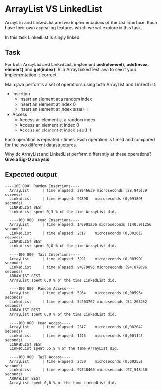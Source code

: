 # ArrayList VS LinkedList

ArrayList and LinkedList are two implementations of the List interface. 
Each have their own appealing features which we will explore in this task.

In this task LinkedList is singly linked.

## Task
For both ArrayList and LinkedList, implement **add(element)**, **add(index, element)** and **get(index)**.
Run ArrayLinkedTest.java to see if your implementation is correct.

Main.java performs a set of operations using both ArrayList and LinkedList:
  * Insertion
    - Insert an element at a random index
    - Insert an element at index 0
    - Insert an element at index size()-1
  * Access
    - Access an element at a random index
    - Access an element at index 0
    - Access an element at index size()-1

Each operation is repeated ``n`` times. Each operation is timed and compared for the two different datastructures.

Why do ArrayList and LinkedList perform differently at these operations? **Give a Big-O analysis**.

## Expected output
```
----100 000  Random Insertions----
  ArrayList      | time elapsed: 28946639 microseconds (28,946639 seconds)
  LinkedList     | time elapsed: 91898   microseconds (0,091898 seconds)
  LINKEDLIST BEST
  LinkedList spent 0,3 % of the time ArrayList did.

  ----100 000  Head Insertions----
  ArrayList      | time elapsed: 140901256 microseconds (140,901256 seconds)
  LinkedList     | time elapsed: 2617    microseconds (0,002617 seconds)
  LINKEDLIST BEST
  LinkedList spent 0,0 % of the time ArrayList did.

  ----100 000  Tail Insertions----
  ArrayList      | time elapsed: 3991    microseconds (0,003991 seconds)
  LinkedList     | time elapsed: 94879096 microseconds (94,879096 seconds)
  ARRAYLIST BEST
  ArrayList spent 0,0 % of the time LinkedList did.

  ----100 000  Random Access----
  ArrayList      | time elapsed: 5964    microseconds (0,005964 seconds)
  LinkedList     | time elapsed: 54203762 microseconds (54,203762 seconds)
  ARRAYLIST BEST
  ArrayList spent 0,0 % of the time LinkedList did.

  ----100 000  Head Access----
  ArrayList      | time elapsed: 2047    microseconds (0,002047 seconds)
  LinkedList     | time elapsed: 1145    microseconds (0,001145 seconds)
  LINKEDLIST BEST
  LinkedList spent 55,9 % of the time ArrayList did.

  ----100 000  Tail Access----
  ArrayList      | time elapsed: 2550    microseconds (0,002550 seconds)
  LinkedList     | time elapsed: 97548460 microseconds (97,548460 seconds)
  ARRAYLIST BEST
  ArrayList spent 0,0 % of the time LinkedList did.
  ```
